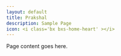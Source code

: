 ```yaml
---
layout: default
title: Prakshal
description: Sample Page
icon: <i class='bx bxs-home-heart' ></i>
---
```


Page content goes here.
